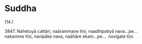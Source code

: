 

# Suddha







(14.)

3847\. Nahetuyā cattāri, naārammaṇe tīṇi, naadhipatiyā nava…pe…  nakamme tīṇi, navipāke nava, naāhāre ekaṃ…pe…  novigate tīṇi.



